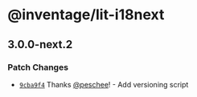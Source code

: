 # @inventage/lit-i18next

## 3.0.0-next.2

### Patch Changes

- [`9cba9f4`](https://github.com/inventage/lit-i18next/commit/9cba9f43879c630cae70184c65562dd36430bbdc) Thanks [@peschee](https://github.com/peschee)! - Add versioning script
